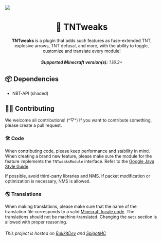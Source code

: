 <img src="https://github.com/ascpixel/tntweaks/raw/main/Resources/Artwork/Banner.png" align="center"/>
<h1 align="center">🧨 TNTweaks</h1>
<p align="center"><b>TNTweaks</b> is a plugin that adds such features as fuse-extended TNT, explosive arrows, TNT defusal, and more, with the ability to toggle, customize and translate every module!</p>
<h6 align="center"><b>Supported Minecraft version(s):</b> 1.16.3+</h6>

## 📦 Dependencies
 - NBT-API (shaded)
## 🙇‍♂️ Contributing
We welcome all contributions! (\^▽^) If you want to contribute something, please create a pull request.
### 🛠 Code
When contributing code, please keep performance and stability in mind. When creating a brand new feature, please make sure the module for the feature implements the `TNTweaksModule` interface. Refer to the [Google Java Style Guide](https://google.github.io/styleguide/javaguide.html).

If possible, avoid third-party libraries and NMS. If packet modification or optimization is necessary, NMS is allowed.
### 🌎 Translations
When making translations, please make sure that the name of the translation file corresponds to a valid [Minecraft locale code](https://minecraft.fandom.com/wiki/Language#Available_languages). The translations should not be machine-translated. Changing the `meta` section is allowed with proper reasoning.

###### This project is hosted on [BukkitDev](https://dev.bukkit.org/projects/tntweaks) and [SpigotMC](https://www.spigotmc.org/resources/tntweaks.91912)